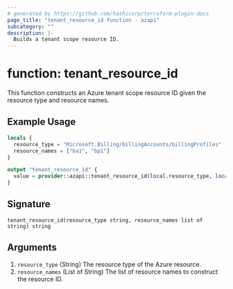 ```yaml
---
# generated by https://github.com/hashicorp/terraform-plugin-docs
page_title: "tenant_resource_id function - azapi"
subcategory: ""
description: |-
  Builds a tenant scope resource ID.
---
```


# function: tenant_resource_id

This function constructs an Azure tenant scope resource ID given the resource type and resource names.

## Example Usage

```terraform
locals {
  resource_type = "Microsoft.Billing/billingAccounts/billingProfiles"
  resource_names = ["ba1", "bp1"]
}

output "tenant_resource_id" {
  value = provider::azapi::tenant_resource_id(local.resource_type, local.resource_names)
}
```

## Signature

<!-- signature generated by tfplugindocs -->
```text
tenant_resource_id(resource_type string, resource_names list of string) string
```

## Arguments

<!-- arguments generated by tfplugindocs -->
1. `resource_type` (String) The resource type of the Azure resource.
1. `resource_names` (List of String) The list of resource names to construct the resource ID.

